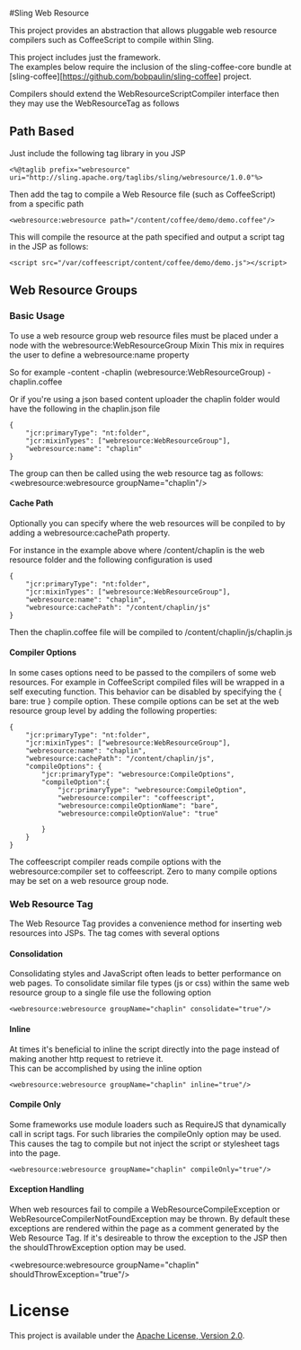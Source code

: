 #Sling Web Resource

This project provides an abstraction that allows pluggable web resource compilers
 such as CoffeeScript to compile within Sling.

This project includes just the framework.  
The examples below require the inclusion of the sling-coffee-core bundle at [sling-coffee][https://github.com/bobpaulin/sling-coffee] project.

Compilers should extend the WebResourceScriptCompiler interface then they may use the WebResourceTag as follows


## Path Based
Just include the following tag library in you JSP

    <%@taglib prefix="webresource" uri="http://sling.apache.org/taglibs/sling/webresource/1.0.0"%>

Then add the tag to compile a Web Resource file (such as CoffeeScript) from a specific path

    <webresource:webresource path="/content/coffee/demo/demo.coffee"/>
    

This will compile the resource at the path specified and output a script tag in the JSP as follows:

    <script src="/var/coffeescript/content/coffee/demo/demo.js"></script>

## Web Resource Groups

### Basic Usage
To use a web resource group web resource files must be placed under a node with the webresource:WebResourceGroup Mixin
This mix in requires the user to define a webresource:name property
	
So for example
	-content
		-chaplin (webresource:WebResourceGroup)
			- chaplin.coffee

Or if you're using a json based content uploader the chaplin folder would have the following in the chaplin.json file

	{
		"jcr:primaryType": "nt:folder",
		"jcr:mixinTypes": ["webresource:WebResourceGroup"],
		"webresource:name": "chaplin"
	}

The group can then be called using the web resource tag as follows:
    <webresource:webresource groupName="chaplin"/>

#### Cache Path
Optionally you can specify where the web resources will be conpiled to by adding a webresource:cachePath property.

For instance in the example above where /content/chaplin is the web resource folder and the following configuration is used

    {
        "jcr:primaryType": "nt:folder",
        "jcr:mixinTypes": ["webresource:WebResourceGroup"],
        "webresource:name": "chaplin",
        "webresource:cachePath": "/content/chaplin/js"
    }

Then the chaplin.coffee file will be compiled to /content/chaplin/js/chaplin.js

#### Compiler Options
In some cases options need to be passed to the compilers of some web resources.  For example in CoffeeScript compiled files
will be wrapped in a self executing function.  This behavior can be disabled by specifying the { bare: true } compile option.
These compile options can be set at the web resource group level by adding the following properties:

	{
		"jcr:primaryType": "nt:folder",
		"jcr:mixinTypes": ["webresource:WebResourceGroup"],
		"webresource:name": "chaplin",
		"webresource:cachePath": "/content/chaplin/js",
		"compileOptions": {
			"jcr:primaryType": "webresource:CompileOptions",
			"compileOption":{
				"jcr:primaryType": "webresource:CompileOption",
				"webresource:compiler": "coffeescript",
				"webresource:compileOptionName": "bare",
				"webresource:compileOptionValue": "true"
			
			}
		}
	}

The coffeescript compiler reads compile options with the webresource:compiler set to coffeescript.  Zero to many compile options 
may be set on a web resource group node.

### Web Resource Tag

The Web Resource Tag provides a convenience method for inserting web resources into JSPs.  The tag comes with several options

#### Consolidation
Consolidating styles and JavaScript often leads to better performance on web pages.  To consolidate similar file types (js or css) within the same web resource group to a single
file use the following option

    <webresource:webresource groupName="chaplin" consolidate="true"/>

#### Inline

At times it's beneficial to inline the script directly into the page instead of making another http request to retrieve it.  
This can be accomplished by using the inline option

    <webresource:webresource groupName="chaplin" inline="true"/>

#### Compile Only
Some frameworks use module loaders such as RequireJS that dynamically call in script tags.  For such libraries the compileOnly option may be used.
This causes the tag to compile but not inject the script or stylesheet tags into the page.

    <webresource:webresource groupName="chaplin" compileOnly="true"/>
    
#### Exception Handling

When web resources fail to compile a WebResourceCompileException or WebResourceCompilerNotFoundException may be thrown.
By default these exceptions are rendered within the page as a comment generated by the Web Resource Tag.  If it's desireable
to throw the exception to the JSP then the shouldThrowException option may be used.

 <webresource:webresource groupName="chaplin" shouldThrowException="true"/>

# License

This project is available under the [Apache License, Version 2.0](http://www.apache.org/licenses/LICENSE-2.0.html).